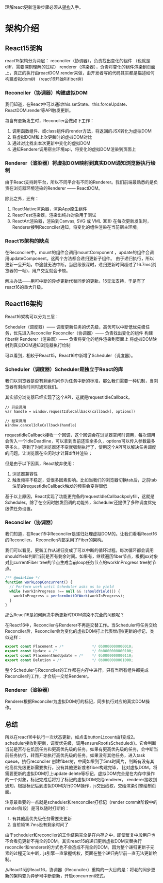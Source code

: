 
理解react更新渲染步骤必须从[架构](https://react.iamkasong.com/process/doubleBuffer.html)入手。

# 架构介绍
## React15架构
react15架构分为两层：
reconciler（协调器），负责找出变化的组件 （也就是diff，需要深刻理解的过程）
renderer（渲染器），负责将变化的组件渲染到页面上，真正的执行由reactDOM.render来做，由开发者写的代码其实都是描述如何构建虚拟dom树 （react16开始叫fiber树）

### Reconciler（协调器）构建虚拟DOM
我们知道，在React中可以通过this.setState、this.forceUpdate、ReactDOM.render等API触发更新。

每当有更新发生时，Reconciler会做如下工作：

1. 调用函数组件、或class组件的render方法，将返回的JSX转化为虚拟DOM
2. 将虚拟DOM和上次更新时的虚拟DOM对比
3. 通过对比找出本次更新中变化的虚拟DOM
4. 通知Renderer调用宿主环境api，将变化的虚拟DOM渲染到页面上

### Renderer（渲染器）将虚拟DOM映射到真实DOM通知浏览器执行绘制
由于React支持跨平台，所以不同平台有不同的Renderer。我们前端最熟悉的是负责在浏览器环境渲染的Renderer —— ReactDOM。

除此之外，还有：

1. ReactNative渲染器，渲染App原生组件
2. ReactTest渲染器，渲染出纯Js对象用于测试
3. ReactArt渲染器，渲染到Canvas, SVG 或 VML (IE8)
在每次更新发生时，Renderer接到Reconciler通知，将变化的组件渲染在当前宿主环境。

### React15架构的缺点
在Reconciler中，mount的组件会调用mountComponent ，update的组件会调用updateComponent。这两个方法都会递归更新子组件。
由于递归执行，所以更新一旦开始，中途就无法中断。当层级很深时，递归更新时间超过了16.7ms(浏览器的一帧)，用户交互就会卡顿。

解决办法——用可中断的异步更新代替同步的更新。15无法支持，于是有了react16的重大升级。


## React16架构
React16架构可以分为三层：

Scheduler（调度器）—— 调度更新任务的优先级，高优可以中断低优先级任务，优先进入Reconciler
Reconciler（协调器）—— 负责找出变化的组件 构建fiber树
Renderer（渲染器）—— 负责将变化的组件渲染到页面上 将虚拟DOM映射到真实DOM通知浏览器执行绘制

可以看到，相较于React15，React16中新增了Scheduler（调度器）。

### Scheduler（调度器）Scheduler是独立于React的库
我们以浏览器是否有剩余时间作为任务中断的标准，那么我们需要一种机制，当浏览器有剩余时间时通知我们。

其实部分浏览器已经实现了这个API，这就是requestIdleCallback。

```
// 开启调⽤
var handle = window.requestIdleCallback(callback[, options])

// 结束调用 
Window.cancelIdleCallback(handle)
```

requestIdleCallback接收⼀个回调，这个回调会在浏览器空闲时调⽤，每次调⽤会传⼊⼀个IdleDeadline，可以拿到当前还空余多久，options可以传⼊参数最多等多久，等到了时间浏览器还不空就强制执⾏了，使⽤这个API可以解决任务调度的问题，让浏览器在空闲时才计算diff并渲染；

但是由于以下因素，React放弃使用：

1. 浏览器兼容性
2. 触发频率不稳定，受很多因素影响。比如当我们的浏览器切换tab后，之前tab注册的requestIdleCallback触发的频率会变得很低

基于以上原因，React实现了功能更完备的requestIdleCallbackpolyfill，这就是Scheduler。除了在空闲时触发回调的功能外，Scheduler还提供了多种调度优先级供任务设置。

### Reconciler（协调器）
我们知道，在React15中Reconciler是递归处理虚拟DOM的。让我们看看React16的Reconciler。
Reconciler内部采用了Fiber的架构。

我们可以看见，更新工作从递归变成了可以中断的循环过程。每次循环都会调用shouldYield判断当前是否有剩余时间。如果有，继续遍历fiber节点，根据jsx对象对比currentFiber tree的节点生成当前loop任务节点的workInProgress tree树节点。

```js
/** @noinline */
function workLoopConcurrent() {
  // Perform work until Scheduler asks us to yield
  while (workInProgress !== null && !shouldYield()) {
    workInProgress = performUnitOfWork(workInProgress);
  }
}
```
那么React16是如何解决中断更新时DOM渲染不完全的问题呢？

在React16中，Reconciler与Renderer不再是交替工作。当Scheduler将任务交给Reconciler后，Reconciler会为变化的虚拟DOM打上代表增/删/更新的标记，类似这样：
```js
export const Placement = /*             */ 0b0000000000010;
export const Update = /*                */ 0b0000000000100;
export const PlacementAndUpdate = /*    */ 0b0000000000110;
export const Deletion = /*              */ 0b0000000001000;
```
整个Scheduler与Reconciler的工作都在内存中进行。只有当所有组件都完成Reconciler的工作，才会统一交给Renderer。

### Renderer（渲染器）
Renderer根据Reconciler为虚拟DOM打的标记，同步执行对应的真实DOM操作。


## 总结
所以在react16中执行一次状态更新，如点击button让count由1变成2。
scheduler接收到更新，调度优先级，调用ensureRootIsScheduled()。它会判断当前是否存在饥饿任务和更高优先级的任务。如果有更高优先级的任务，会中断当前任务执行，转而开始执行高优先级的任务。如果没有其他任务，进入task queue，执行reconciler 创建fiber树，中间如果到了5ms时间片，判断有没有其他高优先级更新需要执行，没有其他更新或者fiber构建完毕，
比对虚拟DOM，将需要更新的虚拟DOM打上update delete等标记，虚拟DOM完全是在内存中操作的一个对象，标记完成后将打了标记的虚拟DOM交给renderer。
renderer接收到通知，根据标记后到虚拟DOM执行DOM操作，js交出线权，交给渲染引擎绘制页面。

注意最重要的一点就是scheduler和renconciler打标记（render commit阶段中的render阶段）是可以随时打断的：
1. 有其他高优先级任务需要先更新
2. 当前帧16.7ms没有剩余时间了

由于scheduler和reconciler的工作结果完全是在内存之中，即使反复中段用户也不会看见更新不完全的DOM。其实react15的递归更新虚拟DOM交替执行reconciler和renderer的方式也不会造成不完全的DOM，因为整个递归更新子元素的过程无法中断，js引擎一直掌握线权，页面在整个递归完毕前一直无法更新绘制。


从React15到React16，协调器（Reconciler）重构的一大目的是：将老的同步更新的架构变为异步可中断更新，开启concurrent模式。

